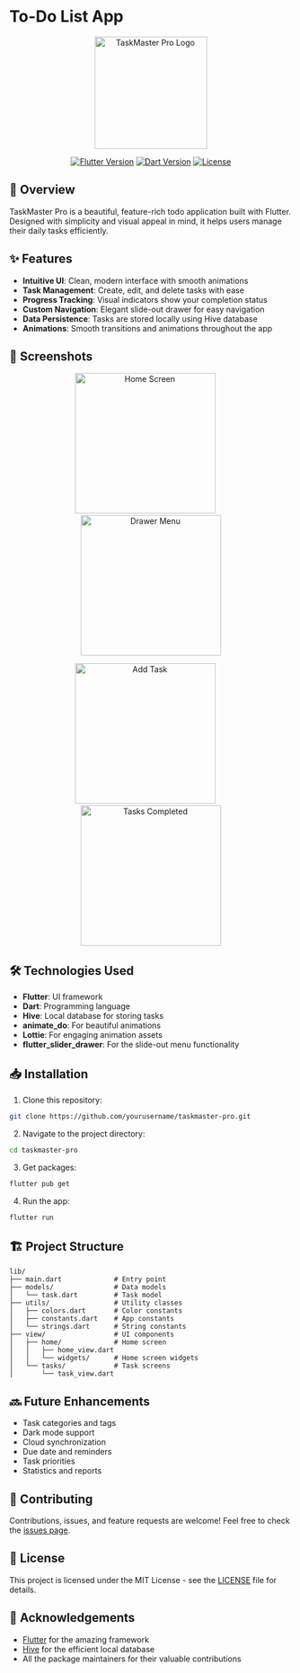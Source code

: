 # To-Do List App

<p align="center">
  <img src="screenshots/app_logo.png" alt="TaskMaster Pro Logo" width="200"/>
</p>

<p align="center">
  <a href="https://flutter.dev"><img src="https://img.shields.io/badge/Flutter-v3.10.0-blue?logo=flutter" alt="Flutter Version"></a>
  <a href="https://dart.dev"><img src="https://img.shields.io/badge/Dart-v3.0.0-blue?logo=dart" alt="Dart Version"></a>
  <a href="LICENSE"><img src="https://img.shields.io/badge/License-MIT-purple.svg" alt="License"></a>
</p>

## 📱 Overview

TaskMaster Pro is a beautiful, feature-rich todo application built with Flutter. Designed with simplicity and visual appeal in mind, it helps users manage their daily tasks efficiently.

## ✨ Features

- **Intuitive UI**: Clean, modern interface with smooth animations
- **Task Management**: Create, edit, and delete tasks with ease
- **Progress Tracking**: Visual indicators show your completion status
- **Custom Navigation**: Elegant slide-out drawer for easy navigation
- **Data Persistence**: Tasks are stored locally using Hive database
- **Animations**: Smooth transitions and animations throughout the app

## 📸 Screenshots

<p align="center">
  <img src="screenshots/home_screen.png" width="250" alt="Home Screen"/>
  &nbsp;&nbsp;&nbsp;&nbsp;
  <img src="screenshots/drawer_menu.png" width="250" alt="Drawer Menu"/>
</p>

<p align="center">
  <img src="screenshots/add_task.png" width="250" alt="Add Task"/>
  &nbsp;&nbsp;&nbsp;&nbsp;
  <img src="screenshots/task_completed.png" width="250" alt="Tasks Completed"/>
</p>

## 🛠️ Technologies Used

- **Flutter**: UI framework
- **Dart**: Programming language
- **Hive**: Local database for storing tasks
- **animate_do**: For beautiful animations
- **Lottie**: For engaging animation assets
- **flutter_slider_drawer**: For the slide-out menu functionality

## 📥 Installation

1. Clone this repository:
```bash
git clone https://github.com/yourusername/taskmaster-pro.git
```

2. Navigate to the project directory:
```bash
cd taskmaster-pro
```

3. Get packages:
```bash
flutter pub get
```

4. Run the app:
```bash
flutter run
```

## 🏗️ Project Structure

```
lib/
├── main.dart             # Entry point
├── models/               # Data models
│   └── task.dart         # Task model
├── utils/                # Utility classes
│   ├── colors.dart       # Color constants
│   ├── constants.dart    # App constants
│   └── strings.dart      # String constants
├── view/                 # UI components
│   ├── home/             # Home screen
│   │   ├── home_view.dart
│   │   └── widgets/      # Home screen widgets
│   └── tasks/            # Task screens
│       └── task_view.dart
```

## 🔜 Future Enhancements

- Task categories and tags
- Dark mode support
- Cloud synchronization
- Due date and reminders
- Task priorities
- Statistics and reports

## 🤝 Contributing

Contributions, issues, and feature requests are welcome! Feel free to check the [issues page](https://github.com/yourusername/taskmaster-pro/issues).

## 📄 License

This project is licensed under the MIT License - see the [LICENSE](LICENSE) file for details.

## 🙏 Acknowledgements

- [Flutter](https://flutter.dev) for the amazing framework
- [Hive](https://docs.hivedb.dev) for the efficient local database
- All the package maintainers for their valuable contributions
